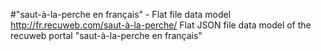 #"saut-à-la-perche en français" - Flat file data model
http://fr.recuweb.com/saut-à-la-perche/
Flat JSON file data model of the recuweb portal "saut-à-la-perche en français"
